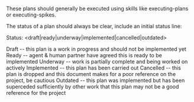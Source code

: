 These plans should generally be executed using skills like executing-plans or executing-spikes.

The status of a plan should always be clear, include an initial status line:

Status: <draft|ready|underway|implemented|cancelled|outdated>

Draft -- this plan is a work in progress and should not be implemented yet
Ready -- agent & human partner have agreed this is ready to be implemented
Underway -- work is partially complete and being worked on actively
Implemented -- this plan has been carried out
Cancelled -- this plan is dropped and this document makes for a poor reference on the project, be cautious
Outdated -- this plan was implemented but has been superceded sufficiently by other work that this plan may not be a good reference for the project

